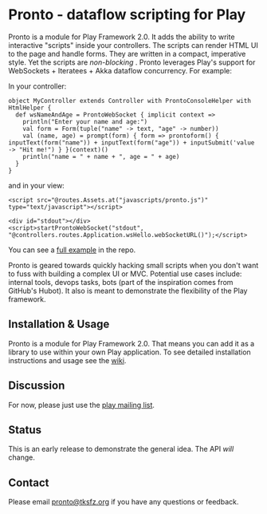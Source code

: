 # Pronto - dataflow scripting for Play

Pronto is a module for Play Framework 2.0.  It adds the ability to write interactive "scripts" inside your controllers.  The scripts can render HTML UI to the page and handle forms.  They are written in a compact, imperative style.  Yet the scripts are _non-blocking_ .  Pronto leverages Play's support for WebSockets + Iteratees + Akka dataflow concurrency.  For example:

In your controller:

    object MyController extends Controller with ProntoConsoleHelper with HtmlHelper {
      def wsNameAndAge = ProntoWebSocket { implicit context =>
        println("Enter your name and age:")
        val form = Form(tuple("name" -> text, "age" -> number))
        val (name, age) = prompt(form) { form => prontoform() { inputText(form("name")) + inputText(form("age")) + inputSubmit('value -> "Hit me!") } }(context)()
        println("name = " + name + ", age = " + age)
      }
    }

and in your view:

    <script src="@routes.Assets.at("javascripts/pronto.js")" type="text/javascript"></script>

    <div id="stdout"></div>
    <script>startProntoWebSocket("stdout", "@controllers.routes.Application.wsHello.webSocketURL()");</script>

You can see a [full example](https://github.com/tksfz/pronto/tree/master/sample-app) in the repo.

Pronto is geared towards quickly hacking small scripts when you don't want to fuss with building a complex UI or MVC.  Potential use cases include:  internal tools, devops tasks, bots (part of the inspiration comes from GitHub's Hubot).  It also is meant to demonstrate the flexibility of the Play framework.

## Installation & Usage

Pronto is a module for Play Framework 2.0.  That means you can add it as a library to use within your own Play application.  To see detailed installation instructions and usage see the [wiki](https://github.com/tksfz/pronto/wiki).

## Discussion

For now, please just use the [play mailing list](https://groups.google.com/forum/#!forum/play-framework).

## Status

This is an early release to demonstrate the general idea.  The API _will_ change.

## Contact

Please email pronto@tksfz.org if you have any questions or feedback.

